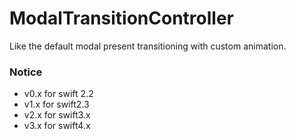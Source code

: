 # ModalTransitionController
Like the default modal present transitioning with custom animation.



### Notice

-   v0.x for swift 2.2
-   v1.x for swift2.3
-   v2.x for swift3.x
-   v3.x for swift4.x